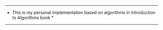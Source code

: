 *********************************************************************************************** 
*  This is my personal implementation based on algorithms in Introduction to Algorithms book  * 
*********************************************************************************************** 
